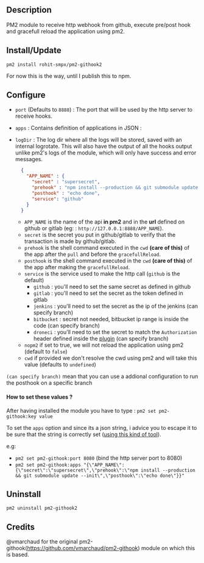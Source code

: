 ## Description

PM2 module to receive http webhook from github, execute pre/post hook and gracefull reload the application using pm2.

## Install/Update

`pm2 install rohit-smpx/pm2-githook2`

For now this is the way, until I publish this to npm.

## Configure

- `port` (Defaults to `8888`) : The port that will be used by the http server to receive hooks.
- `apps` : Contains definition of applications in JSON : 
- `logDir` : The log dir where all the logs will be stored, saved with an internal logrotate. This will also have the output of all the hooks output unlike pm2's logs of the module, which will only have success and error messages.

    ```json
      {
        "APP_NAME" : {
          "secret" : "supersecret",
          "prehook" : "npm install --production && git submodule update --init",
          "posthook" : "echo done",
          "service": "github"
        }
      }
    ```
    
    - `APP_NAME` is the name of the api **in pm2** and in the **url** defined on github or gitlab (eg: : `http://127.0.0.1:8888/APP_NAME`).
    - `secret` is the secret you put in github/gitlab to verify that the transaction is made by github/gitlab.
    - `prehook` is the shell command executed in the `cwd` **(care of this)** of the app after the `pull` and before the `gracefullReload`.
    - `posthook` is the shell command executed in the `cwd` **(care of this)** of the app after making the `gracefullReload`.
    - `service` is the service used to make the http call (`github` is the default)
      - `github` : you'll need to set the same secret as defined in github 
      - `gitlab` : you'll need to set the secret as the token defined in gitlab
      - `jenkins` : you'll need to set the secret as the ip of the jenkins (can specify branch)
      - `bitbucket` : secret not needed, bitbucket ip range is inside the code (can specify branch)
      - `droneci` : you'll need to set the secret to match the `Authorization` header defined inside the [plugin](http://addons.drone.io/webhook/) (can specify branch)
    - `nopm2` if set to true, we will not reload the application using pm2 (default to `false`)
    - `cwd` if provided we don't resolve the cwd using pm2 and will take this value (defaults to `undefined`)

`(can specify branch)`  mean that you can use a addional configuration to run the posthook on a specific branch

#### How to set these values ?

 After having installed the module you have to type :
`pm2 set pm2-githook:key value`

To set the `apps` option and since its a json string, i advice you to escape it to be sure that the string is correctly set ([using this kind of tool](http://bernhardhaeussner.de/odd/json-escape/)).

e.g: 
- `pm2 set pm2-githook:port 8080` (bind the http server port to 8080)
- `pm2 set pm2-githook:apps "{\"APP_NAME\":{\"secret\":\"supersecret\",\"prehook\":\"npm install --production && git submodule update --init\",\"posthook\":\"echo done\"}}"` 

## Uninstall

`pm2 uninstall pm2-githook2`

## Credits

@vmarchaud for the original pm2-githook(https://github.com/vmarchaud/pm2-githook) module on which this is based. 
